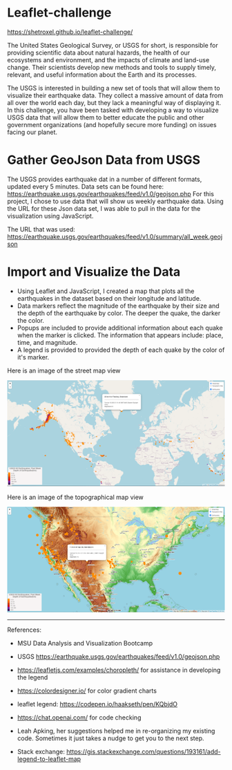 # Leaflet-challenge 
https://shetroxel.github.io/leaflet-challenge/

The United States Geological Survey, or USGS for short, is responsible for providing scientific data about natural hazards, the health of our ecosystems and environment, and the impacts of climate and land-use change. Their scientists develop new methods and tools to supply timely, relevant, and useful information about the Earth and its processes.

The USGS is interested in building a new set of tools that will allow them to visualize their earthquake data. They collect a massive amount of data from all over the world each day, but they lack a meaningful way of displaying it. In this challenge, you have been tasked with developing a way to visualize USGS data that will allow them to better educate the public and other government organizations (and hopefully secure more funding) on issues facing our planet.

# Gather GeoJson Data from USGS
The USGS provides earthquake dat in a number of different formats, updated every 5 minutes. Data sets can be found here: https://earthquake.usgs.gov/earthquakes/feed/v1.0/geojson.php
For this project, I chose to use data that will show us weekly earthquake data. Using the URL for these Json data set, I was able to pull in the data for the visualization using JavaScript.

The URL that was used: 
https://earthquake.usgs.gov/earthquakes/feed/v1.0/summary/all_week.geojson

# Import and Visualize the Data
- Using Leaflet and JavaScript, I created a map that plots all the earthquakes in the dataset based on their longitude and latitude.
- Data markers reflect the magnitude of the earthquake by their size and the depth of the earthquake by color. The deeper the quake, the darker the color.
- Popups are included to provide additional information about each quake when the marker is clicked. The information that appears include: place, time, and magnitude.
- A legend is provided to provided the depth of each quake by the color of it's marker.


Here is an image of the street map view


![StreetMapViewPopups](https://github.com/SheTroxel/leaflet-challenge/blob/main/Leaflet-Part-1/map_image_popup.png) 



Here is an image of the topographical map view

![TopoMapPopup](https://github.com/SheTroxel/leaflet-challenge/blob/main/Leaflet-Part-1/topo_map_popup.png)





------------------------------------------------------------

References:


- MSU Data Analysis and Visualization Bootcamp

- USGS https://earthquake.usgs.gov/earthquakes/feed/v1.0/geojson.php

- https://leafletjs.com/examples/choropleth/ for assistance in developing the legend

- https://colordesigner.io/ for color gradient charts

- leaflet legend: https://codepen.io/haakseth/pen/KQbjdO 

- https://chat.openai.com/ for code checking

- Leah Apking, her suggestions helped me in re-organizing my existing code. Sometimes it just takes a nudge to get you to the next step.

- Stack exchange: https://gis.stackexchange.com/questions/193161/add-legend-to-leaflet-map
